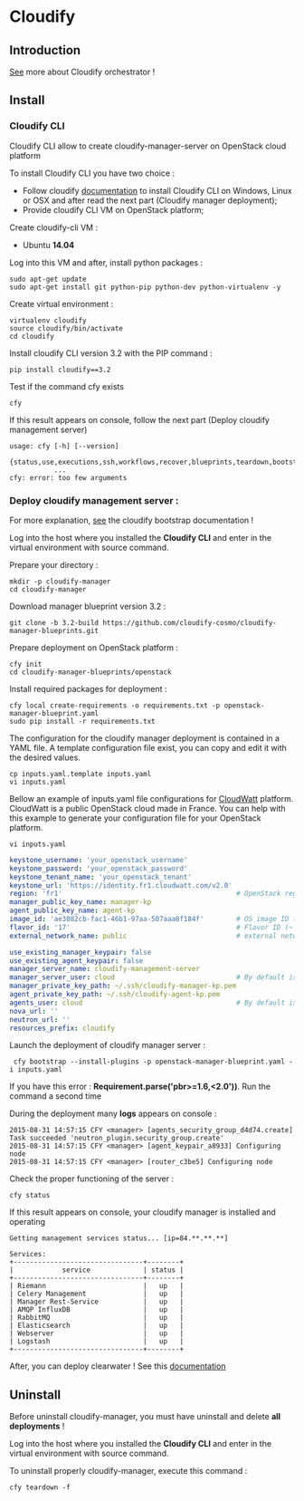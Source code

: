 # Cloudify
## Introduction

[See](http://getcloudify.org/cloud_orchestration_cloud_automation.html) more about Cloudify orchestrator !

## Install

### Cloudify CLI

Cloudify CLI allow to create cloudify-manager-server on OpenStack cloud platform

To install Cloudify CLI you have two choice :
* Follow cloudify [documentation](http://getcloudify.org/guide/3.2/installation.html) to install Cloudify CLI on Windows, Linux or OSX and after read the next part (Cloudify manager deployment);
* Provide cloudify CLI VM on OpenStack platform;



Create cloudify-cli VM :
* Ubuntu **14.04**


Log into this VM and after, install python packages :
```
sudo apt-get update
sudo apt-get install git python-pip python-dev python-virtualenv -y
```

Create virtual environment :
```
virtualenv cloudify
source cloudify/bin/activate
cd cloudify
```
Install cloudify CLI version 3.2 with the PIP command : 
```
pip install cloudify==3.2
```

Test if the command cfy exists 
```
cfy
```
If this result appears on console, follow the next part (Deploy cloudify management server)
```
usage: cfy [-h] [--version]
           {status,use,executions,ssh,workflows,recover,blueprints,teardown,bootstrap,dev,deployments,init,local,events}
           ...
cfy: error: too few arguments
```


### Deploy cloudify management server :

For more explanation, [see](http://getcloudify.org/guide/3.2/getting-started-bootstrapping.html) the cloudify bootstrap documentation !

Log into the host where you installed the **Cloudify CLI** and enter in the virtual environment with source command.

Prepare your directory :
```
mkdir -p cloudify-manager
cd cloudify-manager
```

Download manager blueprint version 3.2 :
```
git clone -b 3.2-build https://github.com/cloudify-cosmo/cloudify-manager-blueprints.git
```

Prepare deployment on OpenStack platform :
```
cfy init
cd cloudify-manager-blueprints/openstack
```
Install required packages for deployment :
```
cfy local create-requirements -o requirements.txt -p openstack-manager-blueprint.yaml
sudo pip install -r requirements.txt
```

The configuration for the cloudify manager deployment is contained in a YAML file. 
A template configuration file exist, you can copy and edit it with the desired values.
```
cp inputs.yaml.template inputs.yaml
vi inputs.yaml
```

Bellow an example of inputs.yaml file configurations for [CloudWatt](https://www.cloudwatt.com/en/) platform. CloudWatt is a public OpenStack cloud made in France. You can help with this example to generate your configuration file for your OpenStack platform.
```
vi inputs.yaml
```
```yaml
keystone_username: 'your_openstack_username'
keystone_password: 'your_openstack_password'
keystone_tenant_name: 'your_openstack_tenant'
keystone_url: 'https://identity.fr1.cloudwatt.com/v2.0'
region: 'fr1'											# OpenStack region : look openrc file
manager_public_key_name: manager-kp
agent_public_key_name: agent-kp
image_id: 'ae3082cb-fac1-46b1-97aa-507aaa8f184f'		# OS image ID (Ubuntu 14.04)
flavor_id: '17'											# Flavor ID (~ 2 Go RAM)
external_network_name: public 							# external network on Openstack

use_existing_manager_keypair: false
use_existing_agent_keypair: false
manager_server_name: cloudify-management-server
manager_server_user: cloud 								# By default is ubuntu for ubuntu image
manager_private_key_path: ~/.ssh/cloudify-manager-kp.pem
agent_private_key_path: ~/.ssh/cloudify-agent-kp.pem
agents_user: cloud 										# By default is ubuntu for ubuntu image
nova_url: ''
neutron_url: ''
resources_prefix: cloudify
```

Launch the deployment of cloudify manager server : 
```
 cfy bootstrap --install-plugins -p openstack-manager-blueprint.yaml -i inputs.yaml
```
If you have this error : **Requirement.parse('pbr>=1.6,<2.0'))**. Run the command a second time


During the deployment many **logs** appears on console :
```
2015-08-31 14:57:15 CFY <manager> [agents_security_group_d4d74.create] Task succeeded 'neutron_plugin.security_group.create'
2015-08-31 14:57:15 CFY <manager> [agent_keypair_a8933] Configuring node
2015-08-31 14:57:15 CFY <manager> [router_c3be5] Configuring node
```
Check the proper functioning of the server :
```
cfy status
```
If this result appears on console, your cloudify manager is installed  and operating
```
Getting management services status... [ip=84.**.**.**]

Services:
+--------------------------------+--------+
|            service             | status |
+--------------------------------+--------+
| Riemann                        |   up   |
| Celery Management              |   up   |
| Manager Rest-Service           |   up   |
| AMQP InfluxDB                  |   up   |
| RabbitMQ                       |   up   |
| Elasticsearch                  |   up   |
| Webserver                      |   up   |
| Logstash                       |   up   |
+--------------------------------+--------+
```

After, you can deploy clearwater ! See this [documentation](clearwater.md)

## Uninstall

Before uninstall cloudify-manager, you must have uninstall and delete **all deployments** !

Log into the host where you installed the **Cloudify CLI** and enter in the virtual environment with source command.

To uninstall properly cloudify-manager, execute this command :
```
cfy teardown -f 
```
